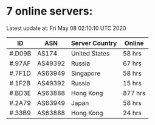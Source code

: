 # 7 online servers:

Latest update at: Fri May 08 02:10:10 UTC 2020

| ID | ASN | Server Country | Online |
| -- | --- | -------------- | ------ |
| #.D09B | AS174 | United States | 58 hrs |
| #.97AF | AS49392 | Russia | 67 hrs |
| #.7F1D | AS63949 | Singapore | 58 hrs |
| #.1F2B | AS49392 | Russia | 15 hrs |
| #.BD3E | AS63888 | Hong Kong | 877 hrs |
| #.2A79 | AS63949 | Japan | 58 hrs |
| #.33B9 | AS63888 | Hong Kong | 24 hrs |

